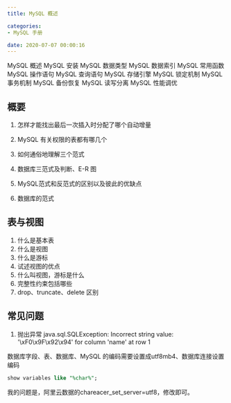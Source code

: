 ```yaml
---
title: MySQL 概述

categories:
- MySQL 手册

date: 2020-07-07 00:00:16
---
```

MySQL 概述
MySQL 安装
MySQL 数据类型
MySQL 数据索引
MySQL 常用函数
MySQL 操作语句
MySQL 查询语句
MySQL 存储引擎
MySQL 锁定机制
MySQL 事务机制
MySQL 备份恢复
MySQL 读写分离
MySQL 性能调优

## 概要
1. 怎样才能找出最后一次插入时分配了哪个自动增量
1. MySQL 有关权限的表都有哪几个

1. 如何通俗地理解三个范式
1. 数据库三范式及判断、E-R 图
1. MySQL范式和反范式的区别以及彼此的优缺点
1. 数据库的范式








## 表与视图
1. 什么是基本表
1. 什么是视图
1. 什么是游标
1. 试述视图的优点
1. 什么叫视图，游标是什么
1. 完整性约束包括哪些
1. drop、truncate、delete 区别









## 常见问题
1. 抛出异常 java.sql.SQLException: Incorrect string value: '\xF0\x9F\x92\x94' for column 'name' at row 1

数据库字段、表、数据库、MySQL 的编码需要设置成utf8mb4、数据库连接设置编码

```sql
show variables like "%char%";
```

我的问题是，阿里云数据的chareacer_set_server=utf8，修改即可。